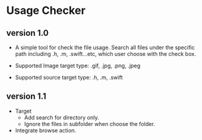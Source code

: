 # Usage Checker

## version 1.0
- A simple tool for check the file usage. Search all files under the specific path including .h, .m, .swift...etc, which user choose with the check box. 

- Supported Image target type: .gif, .jpg, .png, .jpeg
- Supported source target type: .h, .m, .swift

## version 1.1
- Target
    - Add search for directory only.
    - Ignore the files in subfolder when choose the folder.
- Integrate browse action.
